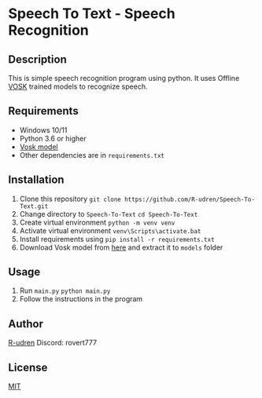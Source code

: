 # Speech To Text - Speech Recognition

## Description

This is simple speech recognition program using python. It uses Offline [VOSK](https://alphacephei.com/vosk/) trained
models to recognize speech.

## Requirements

- Windows 10/11
- Python 3.6 or higher
- [Vosk model](https://alphacephei.com/vosk/models)
- Other dependencies are in `requirements.txt`

## Installation

1. Clone this repository
   `git clone https://github.com/R-udren/Speech-To-Text.git`
2. Change directory to `Speech-To-Text`
   `cd Speech-To-Text`
3. Create virtual environment
   `python -m venv venv`
4. Activate virtual environment
   `venv\Scripts\activate.bat`
5. Install requirements using `pip install -r requirements.txt`
6. Download Vosk model from [here](https://alphacephei.com/vosk/models) and extract it to `models` folder

## Usage

1. Run `main.py`
   `python main.py`
2. Follow the instructions in the program

## Author

[R-udren](https://github.com/R-udren)
Discord: rovert777

## License

[MIT](https://choosealicense.com/licenses/mit/)
